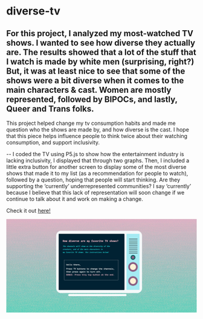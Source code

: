 # diverse-tv
 
For this project, I analyzed my most-watched TV shows. I wanted to see how diverse they actually are.
The results showed that a lot of the stuff that I watch is made by white men (surprising, right?)
But, it was at least nice to see that some of the shows were a bit diverse when it comes to the main characters & cast. Women
are mostly represented, followed by BIPOCs, and lastly, Queer and Trans folks.
--
This project helped change my tv consumption habits and made me question who the shows are made by, and how diverse is the cast. I hope that this piece helps influence people to think twice about their watching consumption, and support inclusivity.

--
I coded the TV using P5.js to show how the entertainment industry is lacking inclusivity, I displayed that through two graphs.
Then, I included a little extra button for another screen to display some of the most diverse shows that made it to my list
(as a recommendation for people to watch), followed by a question, hoping that people will start thinking. 
Are they supporting the ‘currently’ underrepresented communities? I say ‘currently’ because I believe that this lack of
representation will soon change if we continue to talk about it and work on making a change.

Check it out <a href="https://ivineb.github.io/diverse-tv" target="_blank">here!</a>


<img src="img/a.jpg" alt="screenshot of TV" />

